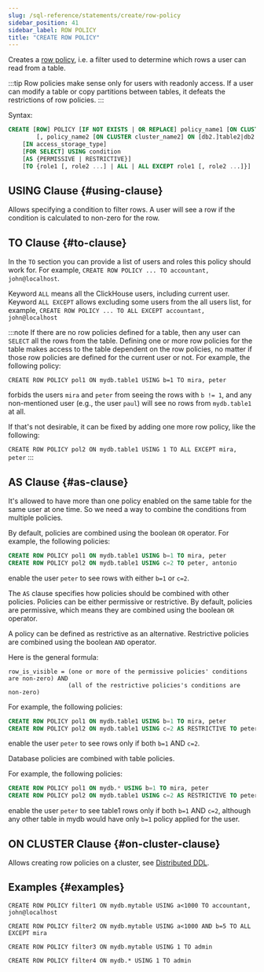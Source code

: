 ```yaml
---
slug: /sql-reference/statements/create/row-policy
sidebar_position: 41
sidebar_label: ROW POLICY
title: "CREATE ROW POLICY"
---
```


Creates a [row policy](../../../guides/sre/user-management/index.md#row-policy-management), i.e. a filter used to determine which rows a user can read from a table.

:::tip
Row policies make sense only for users with readonly access. If a user can modify a table or copy partitions between tables, it defeats the restrictions of row policies.
:::

Syntax:

``` sql
CREATE [ROW] POLICY [IF NOT EXISTS | OR REPLACE] policy_name1 [ON CLUSTER cluster_name1] ON [db1.]table1|db1.*
        [, policy_name2 [ON CLUSTER cluster_name2] ON [db2.]table2|db2.* ...]
    [IN access_storage_type]
    [FOR SELECT] USING condition
    [AS {PERMISSIVE | RESTRICTIVE}]
    [TO {role1 [, role2 ...] | ALL | ALL EXCEPT role1 [, role2 ...]}]
```

## USING Clause {#using-clause}

Allows specifying a condition to filter rows. A user will see a row if the condition is calculated to non-zero for the row.

## TO Clause {#to-clause}

In the `TO` section you can provide a list of users and roles this policy should work for. For example, `CREATE ROW POLICY ... TO accountant, john@localhost`.

Keyword `ALL` means all the ClickHouse users, including current user. Keyword `ALL EXCEPT` allows excluding some users from the all users list, for example, `CREATE ROW POLICY ... TO ALL EXCEPT accountant, john@localhost`

:::note
If there are no row policies defined for a table, then any user can `SELECT` all the rows from the table. Defining one or more row policies for the table makes access to the table dependent on the row policies, no matter if those row policies are defined for the current user or not. For example, the following policy:

`CREATE ROW POLICY pol1 ON mydb.table1 USING b=1 TO mira, peter`

forbids the users `mira` and `peter` from seeing the rows with `b != 1`, and any non-mentioned user (e.g., the user `paul`) will see no rows from `mydb.table1` at all.

If that's not desirable, it can be fixed by adding one more row policy, like the following:

`CREATE ROW POLICY pol2 ON mydb.table1 USING 1 TO ALL EXCEPT mira, peter`
:::

## AS Clause {#as-clause}

It's allowed to have more than one policy enabled on the same table for the same user at one time. So we need a way to combine the conditions from multiple policies.

By default, policies are combined using the boolean `OR` operator. For example, the following policies:

```sql
CREATE ROW POLICY pol1 ON mydb.table1 USING b=1 TO mira, peter
CREATE ROW POLICY pol2 ON mydb.table1 USING c=2 TO peter, antonio
```

enable the user `peter` to see rows with either `b=1` or `c=2`.

The `AS` clause specifies how policies should be combined with other policies. Policies can be either permissive or restrictive. By default, policies are permissive, which means they are combined using the boolean `OR` operator.

A policy can be defined as restrictive as an alternative. Restrictive policies are combined using the boolean `AND` operator.

Here is the general formula:

```text
row_is_visible = (one or more of the permissive policies' conditions are non-zero) AND
                 (all of the restrictive policies's conditions are non-zero)
```

For example, the following policies:

```sql
CREATE ROW POLICY pol1 ON mydb.table1 USING b=1 TO mira, peter
CREATE ROW POLICY pol2 ON mydb.table1 USING c=2 AS RESTRICTIVE TO peter, antonio
```

enable the user `peter` to see rows only if both `b=1` AND `c=2`.

Database policies are combined with table policies.

For example, the following policies:

```sql
CREATE ROW POLICY pol1 ON mydb.* USING b=1 TO mira, peter
CREATE ROW POLICY pol2 ON mydb.table1 USING c=2 AS RESTRICTIVE TO peter, antonio
```

enable the user `peter` to see table1 rows only if both `b=1` AND `c=2`, although
any other table in mydb would have only `b=1` policy applied for the user.



## ON CLUSTER Clause {#on-cluster-clause}

Allows creating row policies on a cluster, see [Distributed DDL](../../../sql-reference/distributed-ddl.md).


## Examples {#examples}

`CREATE ROW POLICY filter1 ON mydb.mytable USING a<1000 TO accountant, john@localhost`

`CREATE ROW POLICY filter2 ON mydb.mytable USING a<1000 AND b=5 TO ALL EXCEPT mira`

`CREATE ROW POLICY filter3 ON mydb.mytable USING 1 TO admin`

`CREATE ROW POLICY filter4 ON mydb.* USING 1 TO admin`
